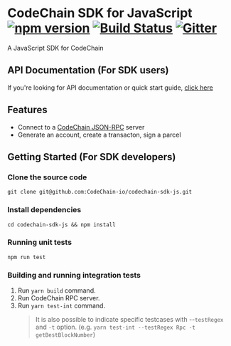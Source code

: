 CodeChain SDK for JavaScript [![npm version](https://badge.fury.io/js/codechain-sdk.svg)](https://badge.fury.io/js/codechain-sdk) [![Build Status](https://travis-ci.org/CodeChain-io/codechain-sdk-js.svg?branch=master)](https://travis-ci.org/CodeChain-io/codechain-sdk-js) [![Gitter](https://badges.gitter.im/CodeChain-io/codechain-sdk-js.svg)](https://gitter.im/CodeChain-io/codechain-sdk-js?utm_source=badge&utm_medium=badge&utm_campaign=pr-badge)
==============

A JavaScript SDK for CodeChain

## API Documentation (For SDK users)

If you're looking for API documentation or quick start guide, [click here](https://api.codechain.io/)

## Features

 * Connect to a [CodeChain JSON-RPC](https://github.com/CodeChain-io/codechain/blob/master/spec/JSON-RPC.md) server
 * Generate an account, create a transacton, sign a parcel

## Getting Started (For SDK developers)

### Clone the source code

```
git clone git@github.com:CodeChain-io/codechain-sdk-js.git
```

### Install dependencies

```
cd codechain-sdk-js && npm install
```

### Running unit tests

```
npm run test
```

### Building and running integration tests

1. Run `yarn build` command.
1. Run CodeChain RPC server. 
1. Run `yarn test-int` command.
   > It is also possible to indicate specific testcases with --`testRegex` and `-t` option. (e.g. `yarn test-int --testRegex Rpc -t getBestBlockNumber`)

